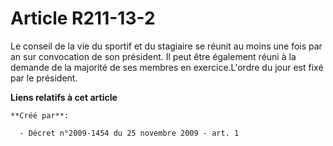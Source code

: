 # Article R211-13-2

Le conseil de la vie du sportif et du stagiaire se réunit au moins une fois par an sur convocation de son président. Il peut
être également réuni à la demande de la majorité de ses membres en exercice.L'ordre du jour est fixé par le président.

**Liens relatifs à cet article**

	**Créé par**:

	  - Décret n°2009-1454 du 25 novembre 2009 - art. 1
